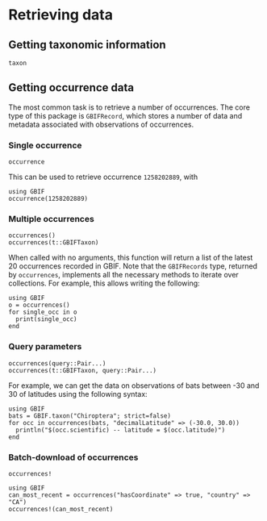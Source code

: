 # Retrieving data

## Getting taxonomic information

```@docs
taxon
```

## Getting occurrence data

The most common task is to retrieve a number of occurrences. The core type
of this package is `GBIFRecord`, which stores a number of data and metadata
associated with observations of occurrences.

### Single occurrence

```@docs
occurrence
```

This can be used to retrieve occurrence `1258202889`, with

```@example
using GBIF
occurrence(1258202889)
```

### Multiple occurrences

```@docs
occurrences()
occurrences(t::GBIFTaxon)
```

When called with no arguments, this function will return a list of the latest 20
occurrences recorded in GBIF. Note that the `GBIFRecords` type, returned by
`occurrences`, implements all the necessary methods to iterate over collections.
For example, this allows writing the following:

```@example
using GBIF
o = occurrences()
for single_occ in o
  print(single_occ)
end
```

### Query parameters

```@docs
occurrences(query::Pair...)
occurrences(t::GBIFTaxon, query::Pair...)
```

For example, we can get the data on observations of bats between -30 and 30 of
latitudes using the following syntax:

```@example
using GBIF
bats = GBIF.taxon("Chiroptera"; strict=false)
for occ in occurrences(bats, "decimalLatitude" => (-30.0, 30.0))
  println("$(occ.scientific) -- latitude = $(occ.latitude)")
end
```

### Batch-download of occurrences

```@docs
occurrences!
```

```@example
using GBIF
can_most_recent = occurrences("hasCoordinate" => true, "country" => "CA")
occurrences!(can_most_recent)
```
